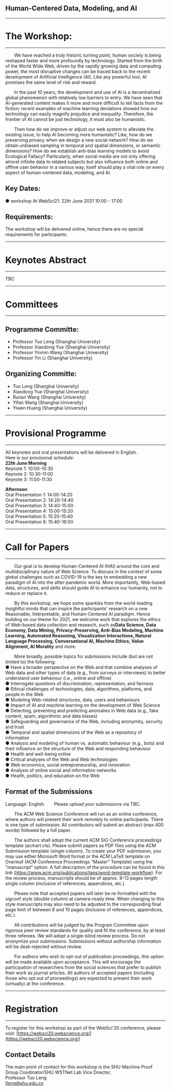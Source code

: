 
## Human-Centered Data, Modeling, and AI
---
# The Workshop:
---
&emsp;&emsp;We have reached a truly historic turning point, human society is being reshaped faster and more profoundly by technology. Started from the birth of the World Wide Web, driven by the rapidly growing data and computing power, the most disruptive changes can be traced back to the recent development of Artificial Intelligence (AI). Like any powerful tool, AI promises the same level of risk and reward. 
   
&emsp;&emsp;In the past 10 years, the development and use of AI is a decentralized global phenomenon with relatively low barriers to entry. We have seen that AI-generated content makes it more and more difficult to tell facts from the fiction; recent examples of machine learning deviations showed how our technology can easily magnify prejudice and inequality. Therefore, the frontier of AI cannot be just technology, it must also be humanistic.
   
&emsp;&emsp;Then how do we improve or adjust our web system to alleviate the existing issue, to help AI becoming more humanistic? Like, how do we preserving privacy when we design a new social network? How do we obtain unbiased sampling in temporal and spatial dimensions, or semantic dimensions? How do we establish anti-bias learning models to avoid Ecological Fallacy? Particularly, when social media are not only offering almost infinite data to related subjects but also influence both online and offline user behavior in a various way, itself should play a vital role on every aspect of human-centered data, modeling, and AI. 
## Key Dates:
● workshop At WebSci21: 22th June 2021 10:00 - 17:00 
## Requirements:
The workshop will be delivered online, hence there are no special requirements for participants.

---
# Keynotes Abstract
---
TBC

---
# Committees
---
## Programme Committe:
+ Professor Tuo Leng (Shanghai University)  
+ Professor Xiaodong Yue (Shanghai University)  
+ Professor Yinmin Wang (Shanghai University)  
+ Professor Yin Li (Shanghai University)  

## Organizing Committe:   
+ Tuo Leng (Shanghai University)  
+ Xiaodong Yue (Shanghai University)  
+ Runan Wang  (Shanghai University)  
+ Yifan Wang  (Shanghai University)  
+ Yiwen Huang  (Shanghai University)  

---
# Provisional Programme
---
All keynotes and oral presentations will be delivered in English.  
Here is our provisional schedule:  
**22th June Morning**  
Keynote 1: 10:00-10:30  
Keynote 2: 10:30-11:00  
Keynote 3: 11:00-11:30 

**Afternoon**  
Oral Presentation 1: 14:00-14:20  
Oral Presentation 2: 14:20-14:40  
Oral Presentation 3: 14:40-15:00  
Oral Presentation 4: 15:00-15:20  
Oral Presentation 5: 15:20-15:40  
Oral Presentation 6: 15:40-16:00

---
# Call for Papers
---
&emsp;&emsp;Our goal is to develop Human-Centered AI (HAI) around the core and multidisciplinary nature of Web Science. To discuss in the context of some global challenges such as COVID-19 is the key to embedding a new paradigm of AI into the after-pandemic world. More importantly, Web-based data, structures, and skills should guide AI to enhance our humanity, not to reduce or replace it. 
   
&emsp;&emsp;By this workshop, we hope some sparkles from the world-leading insightful minds that can inspire the participants' research on a new Reasonable, Interpretable, and Human-Centered AI paradigm. Hence building on our theme for 2021, we welcome work that explores the ethics of Web-based data collection and research, such as**Data Science, Data Economy, Data Mining, Privacy-Preserving, Anti-Bias Modeling, Machine Learning, Automated Reasoning, Visualization Interactions, Natural Language Processing, Conversational AI, Machine Ethics, Value Alignment, AI Morality** and more. 
   
&emsp;&emsp;More broadly, possible topics for submissions include (but are not limited to) the following:  
● Have a broader perspective on the Web and that combine analyses of Web data and other types of data (e.g., from surveys or interviews) to better understand user behaviour (i.e., online and offline)  
● Interrogate questions of discrimination, representation, and fairness  
● Ethical challenges of technologies, data, algorithms, platforms, and people in the Web  
● Modeling Web-related structures, data, users and behaviours  
● Impact of AI and machine learning on the development of Web Science  
● Detecting, preventing and predicting anomalies in Web data (e.g., fake content, spam, algorithmic and data biases)  
● Safeguarding and governance of the Web, including anonymity, security and trust  
● Temporal and spatial dimensions of the Web as a repository of information  
● Analysis and modeling of human vs. automatic behaviour (e.g., bots) and their influence on the structure of the Web and responding behaviour  
● Health and well-being online  
● Critical analyses of the Web and Web technologies  
● Web economics, social entrepreneurship, and innovation  
● Analysis of online social and information networks  
● Health, politics, and education on the Web  

## Format of the Submissions
Language: English
&emsp;&emsp;Please upload your submissions via TBC.
   
&emsp;&emsp;The ACM Web Science Conference will run as an online conference, where authors will present their work remotely to online participants. There is one type of submission: All contributors will submit an abstract (max 400 words) followed by a full paper.
   
&emsp;&emsp;The authors shall adopt the current ACM SIG Conference proceedings template (acmart.cls). Please submit papers as PDF files using the ACM Submission template (single column). To create your PDF submission, you may use either Microsoft Word format or the ACM LaTeX template on Overleaf (ACM Conference Proceedings “Master” Template) using the “manuscript” option. A full description of the procedure can be found in this link (https://www.acm.org/publications/taps/word-template-workflow). For the review process, manuscripts should be of approx. 9-13 pages length single column (inclusive of references, appendices, etc.).
   
&emsp;&emsp;Please note that accepted papers will later be re-formatted with the sigconf style (double column) at camera-ready time. When changing to this style manuscripts may also need to be adjusted to the corresponding final page limit of between 6 and 10 pages (inclusive of references, appendices, etc.).
   
&emsp;&emsp;All contributions will be judged by the Program Committee upon rigorous peer review standards for quality and fit the conference, by at least three referees. We will adopt a single-blind review process. Do not anonymize your submissions. Submissions without authorship information will be desk-rejected without review.
   
&emsp;&emsp;For authors who wish to opt-out of publication proceedings, this option will be made available upon acceptance. This will encourage the participation of researchers from the social sciences that prefer to publish their work as journal articles. All authors of accepted papers (including those who opt out of proceedings) are expected to present their work (virtually) at the conference. 

---
# Registration
---
To register for this workshop as part of the WebSci'20 conference, please visit: [https://websci20.webscience.org/](https://websci20.webscience.org/)
## Contact Details
The main point of contact for this workshop is the SHU Machine Proof Group Coodinator/SHU WSTNet Lab Vice Director,  
Professor Tuo Leng  
tleng@shu.edu.cn
